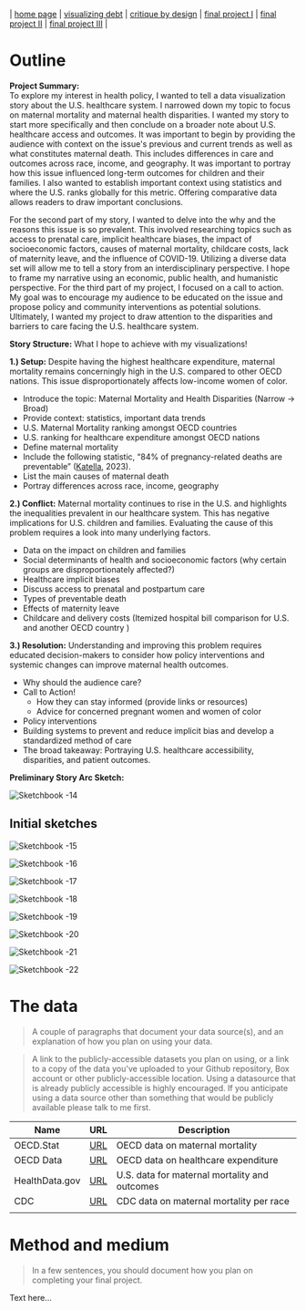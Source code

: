 | [home page](https://jaimiea.github.io/Jaimiea-portfolio/) | [visualizing debt](visualizing-government-debt) | [critique by design](critique-by-design) | [final project I](final-project-part-one) | [final project II](final-project-part-two) | [final project III](final-project-part-three) |

# Outline
**Project Summary:**
<br>
To explore my interest in health policy, I wanted to tell a data visualization story about the U.S. healthcare system. I narrowed down my topic to focus on maternal mortality and maternal health disparities. I wanted my story to start more specifically and then conclude on a broader note about U.S. healthcare access and outcomes. It was important to begin by providing the audience with context on the issue's previous and current trends as well as what constitutes maternal death. This includes differences in care and outcomes across race, income, and geography. It was important to portray how this issue influenced long-term outcomes for children and their families. I also wanted to establish important context using statistics and where the U.S. ranks globally for this metric. Offering comparative data allows readers to draw important conclusions.

For the second part of my story, I wanted to delve into the why and the reasons this issue is so prevalent. This involved researching topics such as access to prenatal care, implicit healthcare biases, the impact of socioeconomic factors, causes of maternal mortality, childcare costs, lack of maternity leave, and the influence of COVID-19. Utilizing a diverse data set will allow me to tell a story from an interdisciplinary perspective. I hope to frame my narrative using an economic, public health, and humanistic perspective. For the third part of my project, I focused on a call to action. My goal was to encourage my audience to be educated on the issue and propose policy and community interventions as potential solutions. Ultimately, I wanted my project to draw attention to the disparities and barriers to care facing the U.S. healthcare system.

**Story Structure:**
What I hope to achieve with my visualizations!

**1.) Setup:** 
Despite having the highest healthcare expenditure, maternal mortality remains concerningly high in the U.S. compared to other OECD nations. This issue disproportionately affects low-income women of color.
- Introduce the topic: Maternal Mortality and Health Disparities (Narrow -> Broad)
- Provide context: statistics, important data trends 
- U.S. Maternal Mortality ranking amongst OECD countries
- U.S. ranking for healthcare expenditure amongst OECD nations
- Define maternal mortality
- Include the following statistic, “84% of pregnancy-related deaths are preventable” ([Katella](https://www.yalemedicine.org/news/maternal-mortality-on-the-rise), 2023).
- List the main causes of maternal death 
- Portray differences across race, income, geography

**2.) Conflict:**
Maternal mortality continues to rise in the U.S. and highlights the inequalities prevalent in our healthcare system. This has negative implications for U.S. children and families.  Evaluating the cause of this problem requires a look into many underlying factors.
- Data on the impact on children and families
- Social determinants of health and socioeconomic factors (why certain groups are disproportionately affected?) 
- Healthcare implicit biases 
- Discuss access to prenatal and postpartum care 
- Types of preventable death
- Effects of maternity leave 
- Childcare and delivery costs (Itemized hospital bill comparison for U.S. and another OECD country )

**3.) Resolution:**
Understanding and improving this problem requires educated decision-makers to consider how policy interventions and systemic changes can improve maternal health outcomes. 
- Why should the audience care? 
- Call to Action!
  - How they can stay informed (provide links or resources)
  - Advice for concerned pregnant women and women of color 
- Policy interventions
- Building systems to prevent and reduce implicit bias and develop a standardized method of care 
- The broad takeaway: Portraying U.S. healthcare accessibility, disparities, and patient outcomes. 

**Preliminary Story Arc Sketch:**

![Sketchbook -14](https://github.com/jaimiea/Jaimiea-portfolio/assets/150535493/27332f7c-928a-4023-a3e2-575ba3bb7868)


## Initial sketches

![Sketchbook -15](https://github.com/jaimiea/Jaimiea-portfolio/assets/150535493/fc40b3f7-f67b-4fa8-8779-6a81227fba47)

![Sketchbook -16](https://github.com/jaimiea/Jaimiea-portfolio/assets/150535493/a9630e3a-6a2f-414e-b73e-d1387e54978a)

![Sketchbook -17](https://github.com/jaimiea/Jaimiea-portfolio/assets/150535493/23e0e7a6-5bc5-4c4d-8b23-a44d62bd8c36)

![Sketchbook -18](https://github.com/jaimiea/Jaimiea-portfolio/assets/150535493/e1c557cb-fcdd-4429-bbca-920f96713fdf)

![Sketchbook -19](https://github.com/jaimiea/Jaimiea-portfolio/assets/150535493/ba29f1a4-eb15-4ba4-8f98-3471e5d4d06e)

![Sketchbook -20](https://github.com/jaimiea/Jaimiea-portfolio/assets/150535493/2a81ce30-899e-403c-a7f1-e5c2576dee65)

![Sketchbook -21](https://github.com/jaimiea/Jaimiea-portfolio/assets/150535493/13e724c1-3bb6-4a3c-bf6e-3f5dd66adffc)

![Sketchbook -22](https://github.com/jaimiea/Jaimiea-portfolio/assets/150535493/0a6e14f7-4c4b-4b25-b9be-e989462d71fc)

# The data
> A couple of paragraphs that document your data source(s), and an explanation of how you plan on using your data. 

> A link to the publicly-accessible datasets you plan on using, or a link to a copy of the data you've uploaded to your Github repository, Box account or other publicly-accessible location. Using a datasource that is already publicly accessible is highly encouraged.  If you anticipate using a data source other than something that would be publicly available please talk to me first. 

| Name | URL | Description |
|------|-----|-------------|
| OECD.Stat|[URL](https://stats.oecd.org/index.aspx?queryid=30116)| OECD data on maternal mortality|
| OECD Data|[URL](https://data.oecd.org/healthres/health-spending.htm)| OECD data on healthcare expenditure|
| HealthData.gov| [URL](https://healthdata.gov/browse?q=maternal%20mortality&sortBy=relevance)| U.S. data for maternal mortality and outcomes|
| CDC|[URL](https://www.cdc.gov/nchs/data/hestat/maternal-mortality/2021/maternal-mortality-rates-2021.htm#figures)| CDC data on maternal mortality per race|
|      |     |             |

# Method and medium
> In a few sentences, you should document how you plan on completing your final project. 

Text here...
